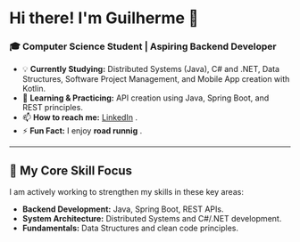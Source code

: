 # Hi there! I'm Guilherme 👋

### 🎓 Computer Science Student | Aspiring Backend Developer

- 💡 **Currently Studying:** Distributed Systems (Java), C# and .NET, Data Structures, Software Project Management, and Mobile App creation with Kotlin.
- 🌱 **Learning & Practicing:** API creation using Java, Spring Boot, and REST principles.
- 📫 **How to reach me:** [LinkedIn]([https://www.linkedin.com/in/guilherme-costa-a48aab208/])
.
- ⚡ **Fun Fact:** I enjoy **road runnig** .

---

## 🚀 My Core Skill Focus

I am actively working to strengthen my skills in these key areas:

- **Backend Development:** Java, Spring Boot, REST APIs.
- **System Architecture:** Distributed Systems and C#/.NET development.
- **Fundamentals:** Data Structures and clean code principles.

